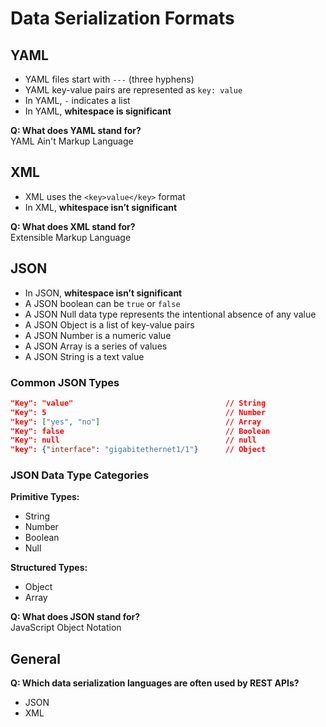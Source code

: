 # Data Serialization Formats

## YAML

- YAML files start with `---` (three hyphens)
- YAML key-value pairs are represented as `key: value`
- In YAML, `-` indicates a list
- In YAML, **whitespace is significant**

**Q: What does YAML stand for?**  
YAML Ain't Markup Language

## XML

- XML uses the `<key>value</key>` format
- In XML, **whitespace isn’t significant**

**Q: What does XML stand for?**  
Extensible Markup Language

## JSON

- In JSON, **whitespace isn’t significant**
- A JSON boolean can be `true` or `false`
- A JSON Null data type represents the intentional absence of any value
- A JSON Object is a list of key-value pairs
- A JSON Number is a numeric value
- A JSON Array is a series of values
- A JSON String is a text value

### Common JSON Types
```json
"Key": "value"                                  // String  
"Key": 5                                        // Number  
"key": ["yes", "no"]                            // Array  
"Key": false                                    // Boolean  
"Key": null                                     // null  
"key": {"interface": "gigabitethernet1/1"}      // Object  
```

### JSON Data Type Categories

**Primitive Types:**
- String  
- Number  
- Boolean  
- Null  

**Structured Types:**
- Object  
- Array  

**Q: What does JSON stand for?**  
JavaScript Object Notation

## General

**Q: Which data serialization languages are often used by REST APIs?**  
- JSON  
- XML  
